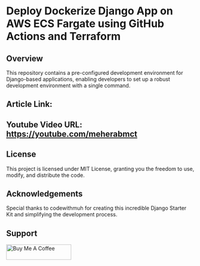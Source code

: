 # Deploy Dockerize Django App on AWS ECS Fargate using GitHub Actions and Terraform


## Overview

This repository contains a pre-configured development environment for Django-based applications, enabling developers to set up a robust development environment with a single command.

## Article Link: 
## Youtube Video URL: https://youtube.com/meherabmct

   
## License
This project is licensed under MIT License, granting you the freedom to use, modify, and distribute the code.

## Acknowledgements
Special thanks to codewithmuh for creating this incredible Django Starter Kit and simplifying the development process.

## Support
<a href="https://www.buymeacoffee.com/meherabmct" target="_blank"><img src="https://cdn.buymeacoffee.com/buttons/default-yellow.png" alt="Buy Me A Coffee" height="41" width="174"></a>

